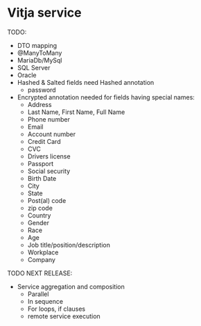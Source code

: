 # Vitja service

TODO:
- DTO mapping
- @ManyToMany
- MariaDb/MySql
- SQL Server
- Oracle
- Hashed & Salted fields need Hashed annotation
    - password
- Encrypted annotation needed for fields having special names:
    - Address
    - Last Name, First Name, Full Name
    - Phone number
    - Email
    - Account number
    - Credit Card
    - CVC
    - Drivers license
    - Passport
    - Social security
    - Birth Date
    - City
    - State
    - Post(al) code
    - zip code
    - Country
    - Gender
    - Race
    - Age
    - Job title/position/description
    - Workplace
    - Company
    
    
    
    

TODO NEXT RELEASE:
- Service aggregation and composition
    - Parallel
    - In sequence
    - For loops, if clauses
    - remote service execution
